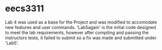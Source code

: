 # eecs3311
Lab 4 was used as a base for the Project and was modified to accomodate new features and user commands.
'Lab5again' is the initial code designed to meet the lab requirements, however after compiling and passing the instructors tests, it failed to submit so a fix was made and submitted under 'Lab5'.

